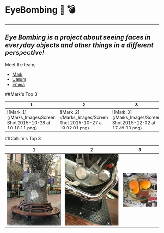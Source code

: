 # EyeBombing :eyes: :bomb:
---
_Eye Bombing is a project about seeing faces in everyday objects and other things in a different perspective!_
---
Meet the team;
<br>
* [Mark](http://bewes.co.nf/)
* [Callum](https://callumlovekin.carbonmade.com/)
* [Emma](http://facebook.com/Emmaaa.xD)

##Mark's Top 3

1 | 2| 3
------------ | ------------- | -------------
![Mark_1](/Marks_Images/Screen Shot 2015-10-28 at 10.18.11.png)|![Mark_2](/Marks_Images/Screen Shot 2015-10-27 at 19.02.01.png)|![Mark_3](/Marks_Images/Screen Shot 2015-12-02 at 17.49.03.png)

##Callum's Top 3

1 | 2| 3
------------ | ------------- | -------------
![Callum_1](/Callum_Images/IMG_0177.jpg)|![Callum_2](/Callum_Images/IMG_0178.jpg)|![Callum_3](/Callum_Images/14657743_10207548317292737_653641905_n.jpg)


